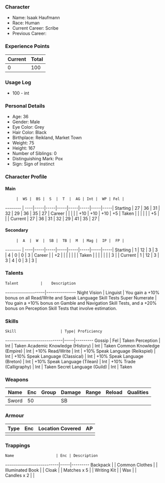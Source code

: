 ### Character
- Name: Isaak Haufmann
- Race: Human
- Current Career: Scribe
- Previous Career:

### Experience Points
Current | Total
--------|------
    0   | 100
    
### Usage Log
- 100 - int

### Personal Details
- Age: 36
- Gender: Male
- Eye Color: Grey
- Hair Color: Black
- Birthplace: Reikland, Market Town
- Weight: 75
- Height: 167
- Number of Siblings: 0
- Distinguishing Mark: Pox
- Sign: Sign of Instinct

### Character Profile

#### Main
         |  WS |  BS |  S  |  T  |  AG | Int |  WP | Fel |
-------- | ----|-----|-----|-----|-----|-----|-----|-----|
Starting |  27 |  36 |  31 |  32 |  29 |  36 |  35 |  27 |
Career   |     |     |     |     | +10 | +10 | +10 |  +5 |
Taken    |     |     |     |     |     |  +5 |     |     |
Current  |  27 |  36 |  31 |  32 |  29 |  41 |  35 |  27 |

#### Secondary
         |  A  |  W  |  SB |  TB |  M  | Mag |  IP |  FP |
-------- | ----|-----|-----|-----|-----|-----|-----|-----|
Starting |  1  |  12 |  3  |  3  |  4  |  0  |  0  |  3  |
Career   |     |  +2 |     |     |     |     |     |     |
Taken    |     |     |     |     |     |     |  3  |     |
Current  |  1  |  12 |  3  |  3  |  4  |  0  |  3  |  3  |
  
### Talents
    Talent          |    Description
--------------------|---------------
Night Vision        | 
Linguist            | You gain a +10% bonus on all Read/Write and Speak Language Skill Tests
Super Numerate      | You gain a +10% bonus on Gamble and Navigation Skill Tests, and a +20% bonus on Perception Skill Tests that involve estimation.

### Skills
    Skill                    | Type| Proficiency
-----------------------------|-----|---------
Gossip                       | Fel | Taken
Perception                   | Int | Taken
Academic Knowledge (History) | Int | Taken
Common Knowledge (Empire)    | Int | +10%
Read/Write                   | Int | +10%
Speak Language (Reikspiel)   | Int | +10%
Speak Language (Classical)   | Int | +10%
Speak Language (Breton)      | Int | +10%
Speak Language (Tilean)      | Int | +10%
Trade (Calligraphy)          | Int | Taken
Secret Language (Guild)      | Int | Taken

### Weapons
   Name  | Enc | Group | Damage | Range | Reload | Qualities
-------- |-----|-------|--------|-------|--------|----------
   Sword |  50 |       |   SB   |       |        | 
  
### Armour
   Type  | Enc | Location Covered | AP |
---------|-----|------------------|----|
         |     |                  |    |

### Trappings
    Name                   | Enc | Description
---------------------------|-----|---------
Backpack                   |     | 
Common Clothes             |     | 
Illuminated Book           |     | 
Cloak                      |     | 
Matches x 5                |     | 
Writing Kit                |     | 
Wax                        |     |  
Candles x 2                |     |  
